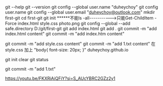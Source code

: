 git --help
git --version
git config --global user.name "duheychoy"
git config user.name
git config --global user.email "duheychoy@outlook.com"
mkdir first-git
cd first-git
git init
******不能ls -all----------->只能Get-ChildItem -Force
index.html
style.css
photo.png
git config --global --add safe.directory D:/git/first-git
git add index.html
git add .
git commit -m "add index.html content"
git commit -m "add index.htm content"

git commit -m "add style.css content"
git commit -m "add 1.txt content"
在style.css 加上
"body{
    font-size: 20px;
}"
duheychoy.github.io

git init
clear
git status

git commit -m "add 1.txt"

https://youtu.be/FKXRiAiQFiY?si=S_AUcYBRC2GZz2y1
